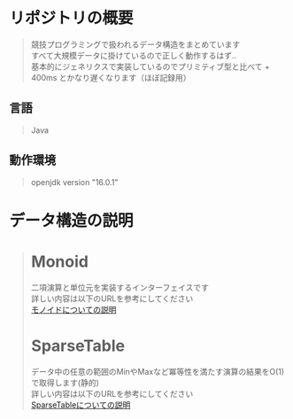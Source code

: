 # リポジトリの概要
> 競技プログラミングで扱われるデータ構造をまとめています<br>
> すべて大規模データに掛けているので正しく動作するはず..<br>
> 基本的にジェネリクスで実装しているのでプリミティブ型と比べて + 400ms とかなり遅くなります（ほぼ記録用）

## 言語
> Java

## 動作環境
> openjdk version "16.0.1"

# データ構造の説明
># Monoid<br>
> 二項演算と単位元を実装するインターフェイスです<br>
> 詳しい内容は以下のURLを参考にしてください<br>[モノイドについての説明](https://zenn.dev/santamn/articles/81f4bf9a4cb139)
>
># SparseTable
> データ中の任意の範囲のMinやMaxなど冪等性を満たす演算の結果をO(1)で取得します(静的)<br>
> 詳しい内容は以下のURLを参考にしてください<br>[SparseTableについての説明](https://qiita.com/recuraki/items/0fcbc9e2abbc4fae5f62)
